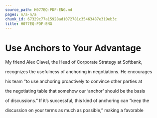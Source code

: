 ```yaml
---
source_path: H077EQ-PDF-ENG.md
pages: n/a-n/a
chunk_id: 67329c77a15928ad1072781c35463487e319eb3c
title: H077EQ-PDF-ENG
---
```

# Use Anchors to Your Advantage

My friend Alex Clavel, the Head of Corporate Strategy at Softbank,

recognizes the usefulness of anchoring in negotiations. He encourages

his team “to use anchoring proactively to convince other parties at

the negotiating table that somehow our ‘anchor’ should be the basis

of discussions.” If it’s successful, this kind of anchoring can “keep the

discussion on your terms as much as possible,” making a favorable
